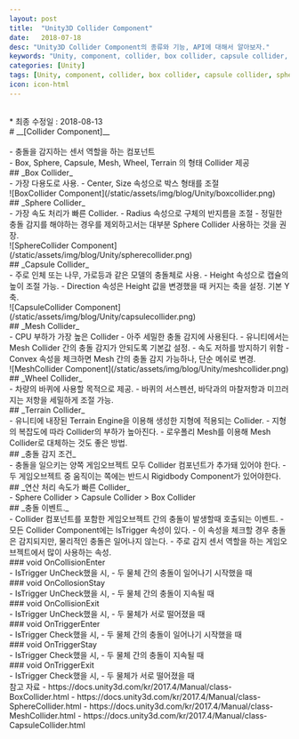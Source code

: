 ```yaml
---
layout: post
title:  "Unity3D Collider Component"
date:   2018-07-18
desc: "Unity3D Collider Component의 종류와 기능, API에 대해서 알아보자."
keywords: "Unity, component, collider, box collider, capsule collider, sphere collider, mesh collider, collision"
categories: [Unity]
tags: [Unity, component, collider, box collider, capsule collider, sphere collider, mesh collider, collision]
icon: icon-html
---
```

<br />
* 최종 수정일 : 2018-08-13
<br />
# __[Collider Component]__
<br />
<br />
 - 충돌을 감지하는 센서 역할을 하는 컴포넌트
<br />
 - Box, Sphere, Capsule, Mesh, Wheel, Terrain 의 형태 Collider 제공
<br />
## _Box Collider_
<br />
 - 가장 다용도로 사용.
 - Center, Size 속성으로 박스 형태를 조절
<br />
![BoxCollider Component](/static/assets/img/blog/Unity/boxcollider.png)
<br />
## _Sphere Collider_
<br />
 - 가장 속도 처리가 빠른 Collider.
 - Radius 속성으로 구체의 반지름을 조절
 - 정밀한 충돌 감지를 해야하는 경우를 제외하고서는 대부분 Sphere Collider 사용하는 것을 권장.
<br />
![SphereCollider Component](/static/assets/img/blog/Unity/spherecollider.png)
<br />
## _Capsule Collider_
<br />
 - 주로 인체 또는 나무, 가로등과 같은 모델의 충돌체로 사용.
 - Height 속성으로 캡슐의 높이 조절 가능.
 - Direction 속성은 Height 값을 변경했을 때 커지는 축을 설정. 기본 Y축.
<br />
![CapsuleCollider Component](/static/assets/img/blog/Unity/capsulecollider.png)
<br />
## _Mesh Collider_
<br />
 - CPU 부하가 가장 높은 Collider
 - 아주 세밀한 충돌 감지에 사용된다.
 - 유니티에서는 Mesh Collider 간의 충돌 감지가 안되도록 기본값 설정.
 - 속도 저하를 방지하기 위함
 - Convex 속성을 체크하면 Mesh 간의 충돌 감지 가능하나, 단순 메쉬로 변경.
<br />
![MeshCollider Component](/static/assets/img/blog/Unity/meshcollider.png)
<br />
## _Wheel Collider_
<br />
 - 차량의 바퀴에 사용할 목적으로 제공.
 - 바퀴의 서스펜션, 바닥과의 마찰저항과 미끄러지는 저항을 세밀하게 조절 가능.
<br />
## _Terrain Collider_
<br />
 - 유니티에 내장된 Terrain Engine을 이용해 생성한 지형에 적용되는 Collider.
 - 지형의 복잡도에 따라 Collider의 부하가 높아진다.
 - 로우폴리 Mesh를 이용해 Mesh Collider로 대체하는 것도 좋은 방법.
<br />
## _충돌 감지 조건_
<br />
 - 충돌을 일으키는 양쪽 게임오브젝트 모두 Collider 컴포넌트가 추가돼 있어야 한다.
 - 두 게임오브젝트 중 움직이는 쪽에는 반드시 Rigidbody Component가 있어야한다.
<br />
## _연산 처리 속도가 빠른 Collider_
<br />
 - Sphere Collider > Capsule Collider > Box Collider
<br />
## _충돌 이벤트._
<br />
 - Collider 컴포넌트를 포함한 게임오브젝트 간의 충돌이 발생할때 호출되는 이벤트.
 - 모든 Collider Component에는 IsTrigger 속성이 있다.
 - 이 속성을 체크할 경우 충돌은 감지되지만, 물리적인 충돌은 일어나지 않는다.
 - 주로 감지 센서 역할을 하는 게임오브젝트에서 많이 사용하는 속성.
<br />
### void OnCollisionEnter
<br />
 - IsTrigger UnCheck했을 시,
 - 두 물체 간의 충돌이 일어나기 시작했을 때
 <br />
### void OnCollosionStay
<br />
 - IsTrigger UnCheck했을 시,
 - 두 물체 간의 충돌이 지속될 때
<br />
### void OnCollisionExit
<br />
 - IsTrigger UnCheck했을 시,
 - 두 물체가 서로 떨어졌을 때
<br />
### void OnTriggerEnter
<br />
 - IsTrigger Check했을 시,
 - 두 물체 간의 충돌이 일어나기 시작했을 때
<br />
### void OnTriggerStay
<br />
 - IsTrigger Check했을 시,
 - 두 물체 간의 충돌이 지속될 때
<br />
### void OnTriggerExit
<br />
 - IsTrigger Check했을 시,
 - 두 물체가 서로 떨어졌을 때

<br />
참고 자료
 - https://docs.unity3d.com/kr/2017.4/Manual/class-BoxCollider.html
 - https://docs.unity3d.com/kr/2017.4/Manual/class-SphereCollider.html
 - https://docs.unity3d.com/kr/2017.4/Manual/class-MeshCollider.html
 - https://docs.unity3d.com/kr/2017.4/Manual/class-CapsuleCollider.html
